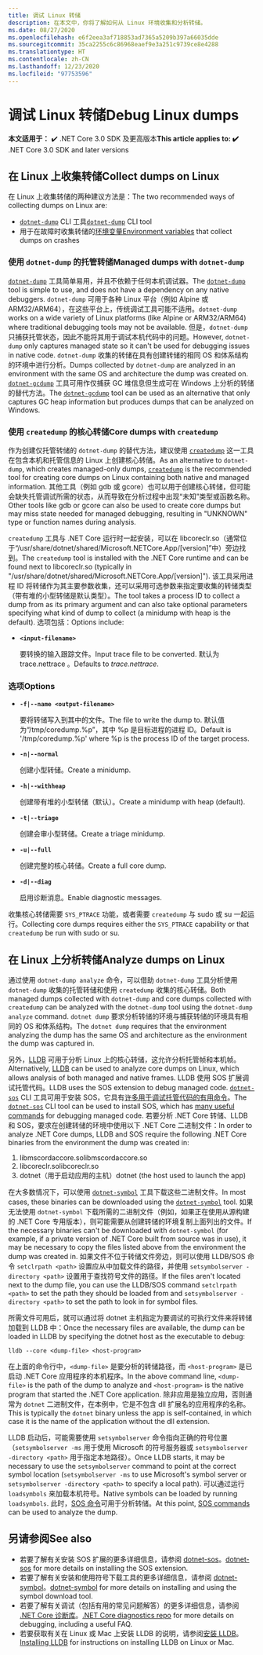 ```yaml
---
title: 调试 Linux 转储
description: 在本文中，你将了解如何从 Linux 环境收集和分析转储。
ms.date: 08/27/2020
ms.openlocfilehash: e6f2eea3af718853ad7365a5209b397a66035dde
ms.sourcegitcommit: 35ca2255c6c86968eaef9e3a251c9739ce8e4288
ms.translationtype: HT
ms.contentlocale: zh-CN
ms.lasthandoff: 12/23/2020
ms.locfileid: "97753596"
---
```

# <a name="debug-linux-dumps"></a><span data-ttu-id="09abe-103">调试 Linux 转储</span><span class="sxs-lookup"><span data-stu-id="09abe-103">Debug Linux dumps</span></span>

<span data-ttu-id="09abe-104">**本文适用于：** ✔️ .NET Core 3.0 SDK 及更高版本</span><span class="sxs-lookup"><span data-stu-id="09abe-104">**This article applies to: ✔️** .NET Core 3.0 SDK and later versions</span></span>

## <a name="collect-dumps-on-linux"></a><span data-ttu-id="09abe-105">在 Linux 上收集转储</span><span class="sxs-lookup"><span data-stu-id="09abe-105">Collect dumps on Linux</span></span>

<span data-ttu-id="09abe-106">在 Linux 上收集转储的两种建议方法是：</span><span class="sxs-lookup"><span data-stu-id="09abe-106">The two recommended ways of collecting dumps on Linux are:</span></span>

* <span data-ttu-id="09abe-107">[`dotnet-dump`](dotnet-dump.md) CLI 工具</span><span class="sxs-lookup"><span data-stu-id="09abe-107">[`dotnet-dump`](dotnet-dump.md) CLI tool</span></span>
* <span data-ttu-id="09abe-108">用于在故障时收集转储的[环境变量](dumps.md#collecting-dumps-on-crash)</span><span class="sxs-lookup"><span data-stu-id="09abe-108">[Environment variables](dumps.md#collecting-dumps-on-crash) that collect dumps on crashes</span></span>

### <a name="managed-dumps-with-dotnet-dump"></a><span data-ttu-id="09abe-109">使用 `dotnet-dump` 的托管转储</span><span class="sxs-lookup"><span data-stu-id="09abe-109">Managed dumps with `dotnet-dump`</span></span>

<span data-ttu-id="09abe-110">[`dotnet-dump`](dotnet-dump.md) 工具简单易用，并且不依赖于任何本机调试器。</span><span class="sxs-lookup"><span data-stu-id="09abe-110">The [`dotnet-dump`](dotnet-dump.md) tool is simple to use, and does not have a dependency on any native debuggers.</span></span> <span data-ttu-id="09abe-111">`dotnet-dump` 可用于各种 Linux 平台（例如 Alpine 或 ARM32/ARM64），在这些平台上，传统调试工具可能不适用。</span><span class="sxs-lookup"><span data-stu-id="09abe-111">`dotnet-dump` works on a wide variety of Linux platforms (like Alpine or ARM32/ARM64) where traditional debugging tools may not be available.</span></span> <span data-ttu-id="09abe-112">但是，`dotnet-dump` 只捕获托管状态，因此不能将其用于调试本机代码中的问题。</span><span class="sxs-lookup"><span data-stu-id="09abe-112">However, `dotnet-dump` only captures managed state so it can't be used for debugging issues in native code.</span></span> <span data-ttu-id="09abe-113">`dotnet-dump` 收集的转储在具有创建转储的相同 OS 和体系结构的环境中进行分析。</span><span class="sxs-lookup"><span data-stu-id="09abe-113">Dumps collected by `dotnet-dump` are analyzed in an environment with the same OS and architecture the dump was created on.</span></span> <span data-ttu-id="09abe-114">[`dotnet-gcdump`](dotnet-gcdump.md) 工具可用作仅捕获 GC 堆信息但生成可在 Windows 上分析的转储的替代方法。</span><span class="sxs-lookup"><span data-stu-id="09abe-114">The [`dotnet-gcdump`](dotnet-gcdump.md) tool can be used as an alternative that only captures GC heap information but produces dumps that can be analyzed on Windows.</span></span>

### <a name="core-dumps-with-createdump"></a><span data-ttu-id="09abe-115">使用 `createdump` 的核心转储</span><span class="sxs-lookup"><span data-stu-id="09abe-115">Core dumps with `createdump`</span></span>

<span data-ttu-id="09abe-116">作为创建仅托管转储的 `dotnet-dump` 的替代方法，建议使用 [`createdump`](https://github.com/dotnet/runtime/blob/master/docs/design/coreclr/botr/xplat-minidump-generation.md) 这一工具在包含本机和托管信息的 Linux 上创建核心转储。</span><span class="sxs-lookup"><span data-stu-id="09abe-116">As an alternative to `dotnet-dump`, which creates managed-only dumps, [`createdump`](https://github.com/dotnet/runtime/blob/master/docs/design/coreclr/botr/xplat-minidump-generation.md) is the recommended tool for creating core dumps on Linux containing both native and managed information.</span></span> <span data-ttu-id="09abe-117">其他工具（例如 gdb 或 gcore）也可以用于创建核心转储，但可能会缺失托管调试所需的状态，从而导致在分析过程中出现“未知”类型或函数名称。</span><span class="sxs-lookup"><span data-stu-id="09abe-117">Other tools like gdb or gcore can also be used to create core dumps but may miss state needed for managed debugging, resulting in "UNKNOWN" type or function names during analysis.</span></span>

<span data-ttu-id="09abe-118">`createdump` 工具与 .NET Core 运行时一起安装，可以在 libcoreclr.so（通常位于“/usr/share/dotnet/shared/Microsoft.NETCore.App/[version]”中）旁边找到。</span><span class="sxs-lookup"><span data-stu-id="09abe-118">The `createdump` tool is installed with the .NET Core runtime and can be found next to libcoreclr.so (typically in "/usr/share/dotnet/shared/Microsoft.NETCore.App/[version]").</span></span> <span data-ttu-id="09abe-119">该工具采用进程 ID 将转储作为其主要参数收集，还可以采用可选参数来指定要收集的转储类型（带有堆的小型转储是默认类型）。</span><span class="sxs-lookup"><span data-stu-id="09abe-119">The tool takes a process ID to collect a dump from as its primary argument and can also take optional parameters specifying what kind of dump to collect (a minidump with heap is the default).</span></span> <span data-ttu-id="09abe-120">选项包括：</span><span class="sxs-lookup"><span data-stu-id="09abe-120">Options include:</span></span>

- **`<input-filename>`**

  <span data-ttu-id="09abe-121">要转换的输入跟踪文件。</span><span class="sxs-lookup"><span data-stu-id="09abe-121">Input trace file to be converted.</span></span> <span data-ttu-id="09abe-122">默认为 trace.nettrace  。</span><span class="sxs-lookup"><span data-stu-id="09abe-122">Defaults to *trace.nettrace*.</span></span>

### <a name="options"></a><span data-ttu-id="09abe-123">选项</span><span class="sxs-lookup"><span data-stu-id="09abe-123">Options</span></span>

- **`-f|--name <output-filename>`**

  <span data-ttu-id="09abe-124">要将转储写入到其中的文件。</span><span class="sxs-lookup"><span data-stu-id="09abe-124">The file to write the dump to.</span></span> <span data-ttu-id="09abe-125">默认值为“/tmp/coredump.%p”，其中 %p 是目标进程的进程 ID。</span><span class="sxs-lookup"><span data-stu-id="09abe-125">Default is '/tmp/coredump.%p' where %p is the process ID of the target process.</span></span>

- **`-n|--normal`**

  <span data-ttu-id="09abe-126">创建小型转储。</span><span class="sxs-lookup"><span data-stu-id="09abe-126">Create a minidump.</span></span>

- **`-h|--withheap`**

  <span data-ttu-id="09abe-127">创建带有堆的小型转储（默认）。</span><span class="sxs-lookup"><span data-stu-id="09abe-127">Create a minidump with heap (default).</span></span>

- **`-t|--triage`**

  <span data-ttu-id="09abe-128">创建会审小型转储。</span><span class="sxs-lookup"><span data-stu-id="09abe-128">Create a triage minidump.</span></span>

- **`-u|--full`**

  <span data-ttu-id="09abe-129">创建完整的核心转储。</span><span class="sxs-lookup"><span data-stu-id="09abe-129">Create a full core dump.</span></span>

- **`-d|--diag`**

  <span data-ttu-id="09abe-130">启用诊断消息。</span><span class="sxs-lookup"><span data-stu-id="09abe-130">Enable diagnostic messages.</span></span>

<span data-ttu-id="09abe-131">收集核心转储需要 `SYS_PTRACE` 功能，或者需要 `createdump` 与 sudo 或 su 一起运行。</span><span class="sxs-lookup"><span data-stu-id="09abe-131">Collecting core dumps requires either the `SYS_PTRACE` capability or that `createdump` be run with sudo or su.</span></span>

## <a name="analyze-dumps-on-linux"></a><span data-ttu-id="09abe-132">在 Linux 上分析转储</span><span class="sxs-lookup"><span data-stu-id="09abe-132">Analyze dumps on Linux</span></span>

<span data-ttu-id="09abe-133">通过使用 `dotnet-dump analyze` 命令，可以借助 `dotnet-dump` 工具分析使用 `dotnet-dump` 收集的托管转储和使用 `createdump` 收集的核心转储。</span><span class="sxs-lookup"><span data-stu-id="09abe-133">Both managed dumps collected with `dotnet-dump` and core dumps collected with `createdump` can be analyzed with the `dotnet-dump` tool using the `dotnet-dump analyze` command.</span></span> <span data-ttu-id="09abe-134">`dotnet dump` 要求分析转储的环境与捕获转储的环境具有相同的 OS 和体系结构。</span><span class="sxs-lookup"><span data-stu-id="09abe-134">The `dotnet dump` requires that the environment analyzing the dump has the same OS and architecture as the environment the dump was captured in.</span></span>

<span data-ttu-id="09abe-135">另外，[LLDB](https://lldb.llvm.org/) 可用于分析 Linux 上的核心转储，这允许分析托管帧和本机帧。</span><span class="sxs-lookup"><span data-stu-id="09abe-135">Alternatively, [LLDB](https://lldb.llvm.org/) can be used to analyze core dumps on Linux, which allows analysis of both managed and native frames.</span></span> <span data-ttu-id="09abe-136">LLDB 使用 SOS 扩展调试托管代码。</span><span class="sxs-lookup"><span data-stu-id="09abe-136">LLDB uses the SOS extension to debug managed code.</span></span> <span data-ttu-id="09abe-137">[`dotnet-sos`](dotnet-sos.md) CLI 工具可用于安装 SOS，它具有[许多用于调试托管代码的有用命令](https://github.com/dotnet/diagnostics/blob/master/documentation/sos-debugging-extension.md)。</span><span class="sxs-lookup"><span data-stu-id="09abe-137">The [`dotnet-sos`](dotnet-sos.md) CLI tool can be used to install SOS, which has [many useful commands](https://github.com/dotnet/diagnostics/blob/master/documentation/sos-debugging-extension.md) for debugging managed code.</span></span> <span data-ttu-id="09abe-138">若要分析 .NET Core 转储、LLDB 和 SOS，要求在创建转储的环境中使用以下 .NET Core 二进制文件：</span><span class="sxs-lookup"><span data-stu-id="09abe-138">In order to analyze .NET Core dumps, LLDB and SOS require the following .NET Core binaries from the environment the dump was created in:</span></span>

1. <span data-ttu-id="09abe-139">libmscordaccore.so</span><span class="sxs-lookup"><span data-stu-id="09abe-139">libmscordaccore.so</span></span>
2. <span data-ttu-id="09abe-140">libcoreclr.so</span><span class="sxs-lookup"><span data-stu-id="09abe-140">libcoreclr.so</span></span>
3. <span data-ttu-id="09abe-141">dotnet（用于启动应用的主机）</span><span class="sxs-lookup"><span data-stu-id="09abe-141">dotnet (the host used to launch the app)</span></span>

<span data-ttu-id="09abe-142">在大多数情况下，可以使用 [`dotnet-symbol`](dotnet-symbol.md) 工具下载这些二进制文件。</span><span class="sxs-lookup"><span data-stu-id="09abe-142">In most cases, these binaries can be downloaded using the [`dotnet-symbol`](dotnet-symbol.md) tool.</span></span> <span data-ttu-id="09abe-143">如果无法使用 `dotnet-symbol` 下载所需的二进制文件（例如，如果正在使用从源构建的 .NET Core 专用版本），则可能需要从创建转储的环境复制上面列出的文件。</span><span class="sxs-lookup"><span data-stu-id="09abe-143">If the necessary binaries can't be downloaded with `dotnet-symbol` (for example, if a private version of .NET Core built from source was in use), it may be necessary to copy the files listed above from the environment the dump was created in.</span></span> <span data-ttu-id="09abe-144">如果文件不位于转储文件旁边，则可以使用 LLDB/SOS 命令 `setclrpath <path>` 设置应从中加载文件的路径，并使用 `setsymbolserver -directory <path>` 设置用于查找符号文件的路径。</span><span class="sxs-lookup"><span data-stu-id="09abe-144">If the files aren't located next to the dump file, you can use the LLDB/SOS command `setclrpath <path>` to set the path they should be loaded from and `setsymbolserver -directory <path>` to set the path to look in for symbol files.</span></span>

<span data-ttu-id="09abe-145">所需文件可用后，就可以通过将 dotnet 主机指定为要调试的可执行文件来将转储加载到 LLDB 中：</span><span class="sxs-lookup"><span data-stu-id="09abe-145">Once the necessary files are available, the dump can be loaded in LLDB by specifying the dotnet host as the executable to debug:</span></span>

```console
lldb --core <dump-file> <host-program>
```

<span data-ttu-id="09abe-146">在上面的命令行中，`<dump-file>` 是要分析的转储路径，而 `<host-program>` 是已启动 .NET Core 应用程序的本机程序。</span><span class="sxs-lookup"><span data-stu-id="09abe-146">In the above command line, `<dump-file>` is the path of the dump to analyze and `<host-program>` is the native program that started the .NET Core application.</span></span> <span data-ttu-id="09abe-147">除非应用是独立应用，否则通常为 `dotnet` 二进制文件，在本例中，它是不包含 dll 扩展名的应用程序的名称。</span><span class="sxs-lookup"><span data-stu-id="09abe-147">This is typically the `dotnet` binary unless the app is self-contained, in which case it is the name of the application without the dll extension.</span></span>

<span data-ttu-id="09abe-148">LLDB 启动后，可能需要使用 `setsymbolserver` 命令指向正确的符号位置（`setsymbolserver -ms` 用于使用 Microsoft 的符号服务器或 `setsymbolserver -directory <path>` 用于指定本地路径）。</span><span class="sxs-lookup"><span data-stu-id="09abe-148">Once LLDB starts, it may be necessary to use the `setsymbolserver` command to point at the correct symbol location (`setsymbolserver -ms` to use Microsoft's symbol server or `setsymbolserver -directory <path>` to specify a local path).</span></span> <span data-ttu-id="09abe-149">可以通过运行 `loadsymbols` 来加载本机符号。</span><span class="sxs-lookup"><span data-stu-id="09abe-149">Native symbols can be loaded by running `loadsymbols`.</span></span> <span data-ttu-id="09abe-150">此时，[SOS 命令](https://github.com/dotnet/diagnostics/blob/master/documentation/sos-debugging-extension.md)可用于分析转储。</span><span class="sxs-lookup"><span data-stu-id="09abe-150">At this point, [SOS commands](https://github.com/dotnet/diagnostics/blob/master/documentation/sos-debugging-extension.md) can be used to analyze the dump.</span></span>

## <a name="see-also"></a><span data-ttu-id="09abe-151">另请参阅</span><span class="sxs-lookup"><span data-stu-id="09abe-151">See also</span></span>

- <span data-ttu-id="09abe-152">若要了解有关安装 SOS 扩展的更多详细信息，请参阅 [dotnet-sos](dotnet-sos.md)。</span><span class="sxs-lookup"><span data-stu-id="09abe-152">[dotnet-sos](dotnet-sos.md) for more details on installing the SOS extension.</span></span>
- <span data-ttu-id="09abe-153">若要了解有关安装和使用符号下载工具的更多详细信息，请参阅 [dotnet-symbol](dotnet-symbol.md)。</span><span class="sxs-lookup"><span data-stu-id="09abe-153">[dotnet-symbol](dotnet-symbol.md) for more details on installing and using the symbol download tool.</span></span>
- <span data-ttu-id="09abe-154">若要了解有关调试（包括有用的常见问题解答）的更多详细信息，请参阅 [.NET Core 诊断库](https://github.com/dotnet/diagnostics/blob/master/documentation/)。</span><span class="sxs-lookup"><span data-stu-id="09abe-154">[.NET Core diagnostics repo](https://github.com/dotnet/diagnostics/blob/master/documentation/) for more details on debugging, including a useful FAQ.</span></span>
- <span data-ttu-id="09abe-155">若要获取有关在 Linux 或 Mac 上安装 LLDB 的说明，请参阅[安装 LLDB](https://github.com/dotnet/diagnostics/blob/master/documentation/sos.md#getting-lldb)。</span><span class="sxs-lookup"><span data-stu-id="09abe-155">[Installing LLDB](https://github.com/dotnet/diagnostics/blob/master/documentation/sos.md#getting-lldb) for instructions on installing LLDB on Linux or Mac.</span></span>
